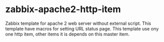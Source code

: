 # zabbix-apache2-http-item
Zabbix template for apache 2 web server without external script. This template have macros for setting URL status page. This template use ony one http item, other items it is depends on this master item.
